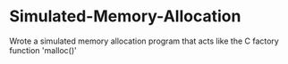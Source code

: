 # Simulated-Memory-Allocation
Wrote a simulated memory allocation program that acts like the C factory function 'malloc()'

